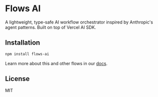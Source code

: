 # Flows AI

A lightweight, type-safe AI workflow orchestrator inspired by Anthropic's agent patterns. Built on top of Vercel AI SDK.

## Installation

```bash
npm install flows-ai
```

Learn more about this and other flows in our [docs](https://github.com/callstackincubator/flows-ai/blob/main/docs/introduction.mdx).

## License

MIT
